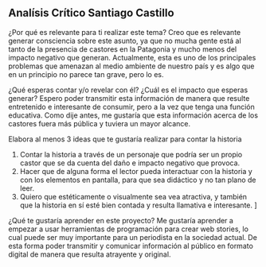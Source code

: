 ## Analísis Crítico Santiago Castillo ##

¿Por qué es relevante para ti realizar este tema? 
Creo que es relevante generar consciencia sobre este asunto, ya que no mucha gente está al tanto de la presencia de castores en la Patagonia y mucho menos del impacto negativo que generan. Actualmente, esta es uno de los principales problemas que amenazan al medio ambiente de nuestro país y es algo que en un principio no parece tan grave, pero lo es.

¿Qué esperas contar y/o revelar con él? ¿Cuál es el impacto que esperas generar? 
Espero poder transmitir esta información de manera que resulte entretenido e interesante de consumir, pero a la vez que tenga una función educativa. Como dije antes, me gustaría que esta información acerca de los castores fuera más pública y tuviera un mayor alcance. 

Elabora al menos 3 ideas que te gustaría realizar para contar la historia 
1. Contar la historia a través de un personaje que podría ser un propio castor que se da cuenta del daño e impacto negativo que provoca.
2. Hacer que de alguna forma el lector pueda interactuar con la historia y con los elementos en pantalla, para que sea didáctico y no tan plano de leer.
3. Quiero que estéticamente o visualmente sea vea atractiva, y también que la historia en sí esté bien contada y resulta llamativa e interesante. ]

¿Qué te gustaría aprender en este proyecto? 
Me gustaría aprender a empezar a usar herramientas de programación para crear web stories, lo cual puede ser muy importante para un periodista en la sociedad actual. De esta forma poder transmitir y comunicar información al público en formato digital de manera que resulta atrayente y original.